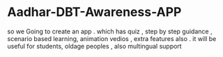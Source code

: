# Aadhar-DBT-Awareness-APP
so we Going to create an app . which has quiz , step by step guidance , scenario based learning, animation vedios , extra features also . it will be useful for students, oldage peoples , also multingual support
